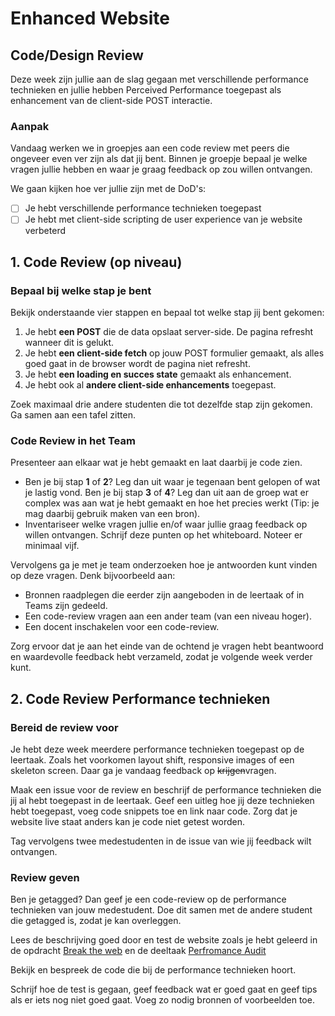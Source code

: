 # Enhanced Website


## Code/Design Review
Deze week zijn jullie aan de slag gegaan met verschillende performance technieken en jullie hebben Perceived Performance toegepast als enhancement van de client-side POST interactie.

### Aanpak  

Vandaag werken we in groepjes aan een code review met peers die ongeveer even ver zijn als dat jij bent. Binnen je groepje bepaal je welke vragen jullie hebben en waar je graag feedback op zou willen ontvangen.  

We gaan kijken hoe ver jullie zijn met de DoD's:
- [ ] Je hebt verschillende performance technieken toegepast
- [ ] Je hebt met client-side scripting de user experience van je website verbeterd

## 1. Code Review (op niveau)  

### Bepaal bij welke stap je bent  

Bekijk onderstaande vier stappen en bepaal tot welke stap jij bent gekomen:  

1. Je hebt **een POST** die de data opslaat server-side. De pagina refresht wanneer dit is gelukt.   
1. Je hebt **een client-side fetch** op jouw POST formulier gemaakt, als alles goed gaat in de browser wordt de pagina niet refresht.
3. Je hebt **een loading en succes state** gemaakt als enhancement.  
5. Je hebt ook al **andere client-side enhancements** toegepast. 

Zoek maximaal drie andere studenten die tot dezelfde stap zijn gekomen. Ga samen aan een tafel zitten.


### Code Review in het Team  

Presenteer aan elkaar wat je hebt gemaakt en laat daarbij je code zien.  

- Ben je bij stap **1** of **2**? Leg dan uit waar je tegenaan bent gelopen of wat je lastig vond. Ben je bij stap **3** of **4**? Leg dan uit aan de groep wat er complex was aan wat je hebt gemaakt en hoe het precies werkt (Tip: je mag daarbij gebruik maken van een bron).  
- Inventariseer welke vragen jullie en/of waar jullie graag feedback op willen ontvangen. Schrijf deze punten op het whiteboard. Noteer er minimaal vijf. 

Vervolgens ga je met je team onderzoeken hoe je antwoorden kunt vinden op deze vragen. Denk bijvoorbeeld aan:  

- Bronnen raadplegen die eerder zijn aangeboden in de leertaak of in Teams zijn gedeeld.  
- Een code-review vragen aan een ander team (van een niveau hoger).  
- Een docent inschakelen voor een code-review.  

Zorg ervoor dat je aan het einde van de ochtend je vragen hebt beantwoord en waardevolle feedback hebt verzameld, zodat je volgende week verder kunt.  

## 2. Code Review Performance technieken

### Bereid de review voor

Je hebt deze week meerdere performance technieken toegepast op de leertaak. Zoals het voorkomen layout shift, responsive images of een skeleton screen. Daar ga je vandaag feedback op ~~krijgen~~vragen. 

Maak een issue voor de review en beschrijf de performance technieken die jij al hebt toegepast in de leertaak. Geef een uitleg hoe jij deze technieken hebt toegepast, voeg code snippets toe en link naar code. Zorg dat je website live staat anders kan je code niet getest worden.

Tag vervolgens twee medestudenten in de issue van wie jij feedback wilt ontvangen. 


### Review geven

Ben je getagged? Dan geef je een code-review op de performance technieken van jouw medestudent. Doe dit samen met de andere student die getagged is, zodat je kan overleggen.

Lees de beschrijving goed door en test de website zoals je hebt geleerd in de opdracht [Break the web](https://github.com/fdnd-task/user-experience-enhanced-website/blob/main/docs/performance.md) en de deeltaak [Perfromance Audit](https://github.com/fdnd-task/performance-audit) 

Bekijk en bespreek de code die bij de performance technieken hoort. 

Schrijf hoe de test is gegaan, geef feedback wat er goed gaat en geef tips als er iets nog niet goed gaat. Voeg zo nodig bronnen of voorbeelden toe.





